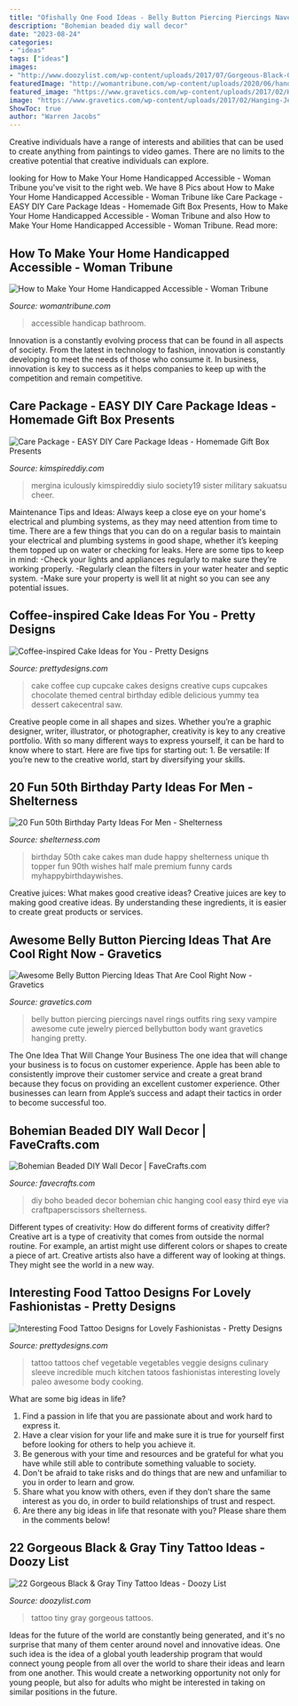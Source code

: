 ```yaml
---
title: "Ofishally One Food Ideas - Belly Button Piercing Piercings Navel Rings Outfits Ring Sexy Vampire Awesome Cute Jewelry Pierced Bellybutton Body Want Gravetics Hanging Pretty"
description: "Bohemian beaded diy wall decor"
date: "2023-08-24"
categories:
- "ideas"
tags: ["ideas"]
images:
- "http://www.doozylist.com/wp-content/uploads/2017/07/Gorgeous-Black-Gray-Tiny-Tattoo-Ideas-10.jpg"
featuredImage: "http://womantribune.com/wp-content/uploads/2020/06/handicap-accessible-bathroom-1038x576.jpg"
featured_image: "https://www.gravetics.com/wp-content/uploads/2017/02/Hanging-Jewelry.jpg"
image: "https://www.gravetics.com/wp-content/uploads/2017/02/Hanging-Jewelry.jpg"
ShowToc: true
author: "Warren Jacobs"
---
```



Creative individuals have a range of interests and abilities that can be used to create anything from paintings to video games. There are no limits to the creative potential that creative individuals can explore.

	

		
looking for How to Make Your Home Handicapped Accessible - Woman Tribune you've visit to the right web. We have 8 Pics about How to Make Your Home Handicapped Accessible - Woman Tribune like Care Package - EASY DIY Care Package Ideas - Homemade Gift Box Presents, How to Make Your Home Handicapped Accessible - Woman Tribune and also How to Make Your Home Handicapped Accessible - Woman Tribune. Read more:
		
    
## How To Make Your Home Handicapped Accessible - Woman Tribune

<img loading=lazy src="http://womantribune.com/wp-content/uploads/2020/06/handicap-accessible-bathroom-1038x576.jpg" onerror="this.onerror=null;this.src='https://tse2.mm.bing.net/th?id=OIP.qtDuujnVP24qN1PKoJhuqgHaEH&amp;pid=15.1';" alt="How to Make Your Home Handicapped Accessible - Woman Tribune">

_Source: womantribune.com_

>accessible handicap bathroom. 

	

Innovation is a constantly evolving process that can be found in all aspects of society. From the latest in technology to fashion, innovation is constantly developing to meet the needs of those who consume it. In business, innovation is key to success as it helps companies to keep up with the competition and remain competitive.

    
## Care Package - EASY DIY Care Package Ideas - Homemade Gift Box Presents

<img loading=lazy src="https://kimspireddiy.com/wp-content/uploads/2020/04/diy-care-package-red-1-1.jpg" onerror="this.onerror=null;this.src='https://tse3.mm.bing.net/th?id=OIP.-Zir2b1mdWcy1RSRM2rndQHaNM&amp;pid=15.1';" alt="Care Package - EASY DIY Care Package Ideas - Homemade Gift Box Presents">

_Source: kimspireddiy.com_

>mergina iculously kimspireddiy siulo society19 sister military sakuatsu cheer. 

	

Maintenance Tips and Ideas: Always keep a close eye on your home's electrical and plumbing systems, as they may need attention from time to time.
There are a few things that you can do on a regular basis to maintain your electrical and plumbing systems in good shape, whether it’s keeping them topped up on water or checking for leaks. Here are some tips to keep in mind:
-Check your lights and appliances regularly to make sure they’re working properly.
-Regularly clean the filters in your water heater and septic system.
-Make sure your property is well lit at night so you can see any potential issues.

    
## Coffee-inspired Cake Ideas For You - Pretty Designs

<img loading=lazy src="https://www.prettydesigns.com/wp-content/uploads/2015/01/Yummy-Cupcake.jpeg" onerror="this.onerror=null;this.src='https://tse4.mm.bing.net/th?id=OIP.dxYiKz-P6ooUhF_oKqeCAQHaLG&amp;pid=15.1';" alt="Coffee-inspired Cake Ideas for You - Pretty Designs">

_Source: prettydesigns.com_

>cake coffee cup cupcake cakes designs creative cups cupcakes chocolate themed central birthday edible delicious yummy tea dessert cakecentral saw. 

	

Creative people come in all shapes and sizes. Whether you’re a graphic designer, writer, illustrator, or photographer, creativity is key to any creative portfolio. With so many different ways to express yourself, it can be hard to know where to start. Here are five tips for starting out: 1. Be versatile: If you’re new to the creative world, start by diversifying your skills.

    
## 20 Fun 50th Birthday Party Ideas For Men - Shelterness

<img loading=lazy src="http://i.shelterness.com/2017/02/15-50th-birthday-cake-vintage-dude-for-a-man.jpg" onerror="this.onerror=null;this.src='https://tse2.mm.bing.net/th?id=OIP.vYP4U5uZzJqbsIBEFSXSXAHaJ4&amp;pid=15.1';" alt="20 Fun 50th Birthday Party Ideas For Men - Shelterness">

_Source: shelterness.com_

>birthday 50th cake cakes man dude happy shelterness unique th topper fun 90th wishes half male premium funny cards myhappybirthdaywishes. 

	

Creative juices: What makes good creative ideas?
Creative juices are key to making good creative ideas. By understanding these ingredients, it is easier to create great products or services.

    
## Awesome Belly Button Piercing Ideas That Are Cool Right Now - Gravetics

<img loading=lazy src="https://www.gravetics.com/wp-content/uploads/2017/02/Hanging-Jewelry.jpg" onerror="this.onerror=null;this.src='https://tse2.mm.bing.net/th?id=OIP.C-0zDYEr8drpd2dZ-34iAAHaLG&amp;pid=15.1';" alt="Awesome Belly Button Piercing Ideas That Are Cool Right Now - Gravetics">

_Source: gravetics.com_

>belly button piercing piercings navel rings outfits ring sexy vampire awesome cute jewelry pierced bellybutton body want gravetics hanging pretty. 

	

The One Idea That Will Change Your Business
The one idea that will change your business is to focus on customer experience. Apple has been able to consistently improve their customer service and create a great brand because they focus on providing an excellent customer experience. Other businesses can learn from Apple’s success and adapt their tactics in order to become successful too.

    
## Bohemian Beaded DIY Wall Decor | FaveCrafts.com

<img loading=lazy src="https://irepo.primecp.com/2016/03/274326/Bohemian-Beaded-DIY-Wall-Decor_ExtraLarge700_ID-1579882.jpg?v=1579882" onerror="this.onerror=null;this.src='https://tse4.mm.bing.net/th?id=OIP.wgw_sKqnrvs5EwtFc0vRhgHaK4&amp;pid=15.1';" alt="Bohemian Beaded DIY Wall Decor | FaveCrafts.com">

_Source: favecrafts.com_

>diy boho beaded decor bohemian chic hanging cool easy third eye via craftpaperscissors shelterness. 

	

Different types of creativity: How do different forms of creativity differ?
Creative art is a type of creativity that comes from outside the normal routine. For example, an artist might use different colors or shapes to create a piece of art. Creative artists also have a different way of looking at things. They might see the world in a new way.

    
## Interesting Food Tattoo Designs For Lovely Fashionistas - Pretty Designs

<img loading=lazy src="http://www.prettydesigns.com/wp-content/uploads/2014/10/Vegetable-Tattoos.jpg" onerror="this.onerror=null;this.src='https://tse4.mm.bing.net/th?id=OIP.WiEkYExh6XZb5Z2u8C4U6AAAAA&amp;pid=15.1';" alt="Interesting Food Tattoo Designs for Lovely Fashionistas - Pretty Designs">

_Source: prettydesigns.com_

>tattoo tattoos chef vegetable vegetables veggie designs culinary sleeve incredible much kitchen tatoos fashionistas interesting lovely paleo awesome body cooking. 

	

What are some big ideas in life?
1. Find a passion in life that you are passionate about and work hard to express it.
2. Have a clear vision for your life and make sure it is true for yourself first before looking for others to help you achieve it.
3. Be generous with your time and resources and be grateful for what you have while still able to contribute something valuable to society.
4. Don't be afraid to take risks and do things that are new and unfamiliar to you in order to learn and grow.
5. Share what you know with others, even if they don’t share the same interest as you do, in order to build relationships of trust and respect. 
6. Are there any big ideas in life that resonate with you? Please share them in the comments below!

    
## 22 Gorgeous Black &amp; Gray Tiny Tattoo Ideas - Doozy List

<img loading=lazy src="http://www.doozylist.com/wp-content/uploads/2017/07/Gorgeous-Black-Gray-Tiny-Tattoo-Ideas-10.jpg" onerror="this.onerror=null;this.src='https://tse4.mm.bing.net/th?id=OIP.ND6xNUNDZ0mKaxcufxoSygHaJa&amp;pid=15.1';" alt="22 Gorgeous Black &amp; Gray Tiny Tattoo Ideas - Doozy List">

_Source: doozylist.com_

>tattoo tiny gray gorgeous tattoos. 

	

Ideas for the future of the world are constantly being generated, and it's no surprise that many of them center around novel and innovative ideas. One such idea is the idea of a global youth leadership program that would connect young people from all over the world to share their ideas and learn from one another. This would create a networking opportunity not only for young people, but also for adults who might be interested in taking on similar positions in the future.

